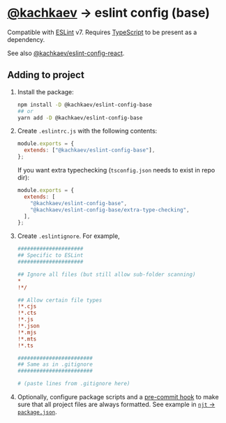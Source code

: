 # [@kachkaev](https://github.com/kachkaev) → eslint config (base)

Compatible with [ESLint](https://www.npmjs.com/package/eslint) v7.
Requires [TypeScript](https://www.npmjs.com/package/typescript) to be present as a dependency.

See also [@kachkaev/eslint-config-react](https://www.npmjs.com/package/@kachkaev/eslint-config-react).

## Adding to project

1.  Install the package:

    ```sh
    npm install -D @kachkaev/eslint-config-base
    ## or
    yarn add -D @kachkaev/eslint-config-base
    ```

1.  Create `.eslintrc.js` with the following contents:

    ```js
    module.exports = {
      extends: ["@kachkaev/eslint-config-base"],
    };
    ```

    If you want extra typechecking (`tsconfig.json` needs to exist in repo dir):

    ```js
    module.exports = {
      extends: [
        "@kachkaev/eslint-config-base",
        "@kachkaev/eslint-config-base/extra-type-checking",
      ],
    };
    ```

1.  Create `.eslintignore`.
    For example,

    ```ini
    #####################
    ## Specific to ESLint
    #####################
    
    ## Ignore all files (but still allow sub-folder scanning)
    *
    !*/
    
    ## Allow certain file types
    !*.cjs
    !*.cts
    !*.js
    !*.json
    !*.mjs
    !*.mts
    !*.ts
    
    ########################
    ## Same as in .gitignore
    ########################
    
    # (paste lines from .gitignore here)
    ```

1.  Optionally, configure package scripts and a [pre-commit hook](https://prettier.io/docs/en/precommit.html#__docusaurus) to make sure that all project files are always formatted.
    See example in [`njt` → `package.json`](https://github.com/kachkaev/njt/blob/master/package.json).
